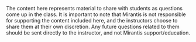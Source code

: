 The content here represents material to share with students as questions come up in the class. 
It is important to note that Mirantis is not responsible for supporting the content included here,
and the instructors choose to share them at their own discretion.  Any future questions related
to them should be sent directly to the instructor, and not Mirantis support/education.
